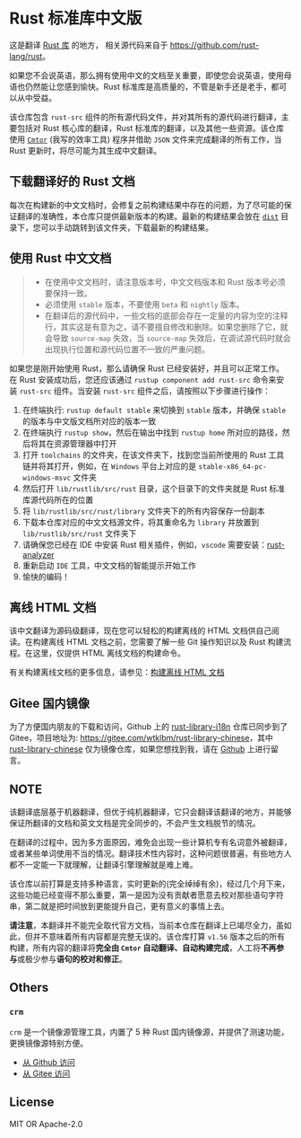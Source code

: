 # Rust 标准库中文版


这是翻译 [Rust 库](https://github.com/rust-lang/rust/tree/master/library) 的地方， 相关源代码来自于 <https://github.com/rust-lang/rust>。

如果您不会说英语，那么拥有使用中文的文档至关重要，即使您会说英语，使用母语也仍然能让您感到愉快。Rust 标准库是高质量的，不管是新手还是老手，都可以从中受益。

该仓库包含 `rust-src` 组件的所有源代码文件，并对其所有的源代码进行翻译，主要包括对 Rust 核心库的翻译，Rust 标准库的翻译，以及其他一些资源。该仓库使用 [`Cmtor`](#) (我写的效率工具) 程序并借助 `JSON` 文件来完成翻译的所有工作，当 Rust 更新时，将尽可能为其生成中文翻译。




## 下载翻译好的 Rust 文档

每次在构建新的中文文档时，会修复之前构建结果中存在的问题，为了尽可能的保证翻译的准确性，本仓库只提供最新版本的构建。最新的构建结果会放在 [`dist`](./dist) 目录下，您可以手动跳转到该文件夹，下载最新的构建结果。




## 使用 Rust 中文文档

> - 在使用中文文档时，请注意版本号，中文文档版本和 Rust 版本号必须要保持一致。
> - 必须使用 `stable` 版本，不要使用 `beta` 和 `nightly` 版本。
> - 在翻译后的源代码中，一些文档的底部会存在一定量的内容为空的注释行，其实这是有意为之，请不要擅自修改和删除。如果您删除了它，就会导致 `source-map` 失效，当 `source-map` 失效后，在调试源代码时就会出现执行位置和源代码位置不一致的严重问题。



如果您是刚开始使用 Rust，那么请确保 Rust 已经安装好，并且可以正常工作。在 Rust 安装成功后，您还应该通过 `rustup component add rust-src` 命令来安装 `rust-src` 组件。当安装 `rust-src` 组件之后，请按照以下步骤进行操作：

1. 在终端执行: `rustup default stable` 来切换到 `stable` 版本，并确保 `stable` 的版本与中文版文档所对应的版本一致
2. 在终端执行 `rustup show`，然后在输出中找到 `rustup home` 所对应的路径，然后将其在资源管理器中打开
3. 打开 `toolchains` 的文件夹，在该文件夹下，找到您当前所使用的 Rust 工具链并将其打开，例如，在 `Windows` 平台上对应的是 `stable-x86_64-pc-windows-msvc` 文件夹
4. 然后打开 `lib/rustlib/src/rust` 目录，这个目录下的文件夹就是 Rust 标准库源代码所在的位置
5. 将 `lib/rustlib/src/rust/library` 文件夹下的所有内容保存一份副本
6. 下载本仓库对应的中文文档源文件，将其重命名为 `library` 并放置到 `lib/rustlib/src/rust` 文件夹下
7. 请确保您已经在 IDE 中安装 Rust 相关插件，例如，`vscode` 需要安装：[rust-analyzer](https://marketplace.visualstudio.com/items?itemName=matklad.rust-analyzer)
8. 重新启动 `IDE` 工具，中文文档的智能提示开始工作
9. 愉快的编码！



## 离线 HTML 文档

该中文翻译为源码级翻译，现在您可以轻松的构建离线的 HTML 文档供自己阅读。在构建离线 HTML 文档之前，您需要了解一些 Git 操作知识以及 Rust 构建流程。在这里，仅提供 HTML 离线文档的构建命令。

有关构建离线文档的更多信息，请参见：[构建离线 HTML 文档](./BuildHtml.md)



## Gitee 国内镜像

为了方便国内朋友的下载和访问，Github 上的 [rust-library-i18n](https://github.com/wtklbm/rust-library-i18n) 仓库已同步到了 Gitee，项目地址为: <https://gitee.com/wtklbm/rust-library-chinese>，其中 [rust-library-chinese](https://gitee.com/wtklbm/rust-library-chinese) 仅为镜像仓库，如果您想找到我，请在 [Github](https://github.com/wtklbm) 上进行留言。




## NOTE

该翻译底层基于机器翻译，但优于纯机器翻译，它只会翻译该翻译的地方，并能够保证所翻译的文档和英文文档是完全同步的，不会产生文档脱节的情况。

在翻译的过程中，因为多方面原因，难免会出现一些计算机专有名词意外被翻译，或者某些单词使用不当的情况。翻译技术性内容时，这种问题很普遍，有些地方人都不一定能一下就理解，让翻译引擎理解就是难上难。

该仓库以前打算是支持多种语言，实时更新的(完全绰绰有余)，经过几个月下来，这些功能已经变得不那么重要，第一是因为没有贡献者愿意去校对那些语句字符串，第二就是把时间放到更能提升自己，更有意义的事情上去。

**请注意**，本翻译并不能完全取代官方文档，当前本仓库在翻译上已竭尽全力，虽如此，但并不意味着所有内容都是完整无误的。该仓库打算 `v1.56` 版本之后的所有构建，所有内容的翻译将**完全由 `Cmtor` 自动翻译、自动构建完成**，人工将**不再参与**或极少参与**语句的校对和修正**。



## Others

### `crm`

`crm` 是一个镜像源管理工具，内置了 5 种 Rust 国内镜像源，并提供了测速功能，更换镜像源特别方便。

- [从 Github 访问](https://github.com/wtklbm/crm)
- [从 Gitee 访问](https://gitee.com/wtklbm/crm)




## License

MIT OR Apache-2.0

